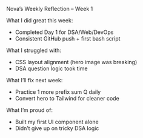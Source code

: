Nova’s Weekly Reflection – Week 1 

What I did great this week:
- Completed Day 1 for DSA/Web/DevOps
- Consistent GitHub push + first bash script

 What I struggled with:
- CSS layout alignment (hero image was breaking)
- DSA question logic took time

 What I’ll fix next week:
- Practice 1 more prefix sum Q daily
- Convert hero to Tailwind for cleaner code

 What I’m proud of:
- Built my first UI component alone 
- Didn’t give up on tricky DSA logic
